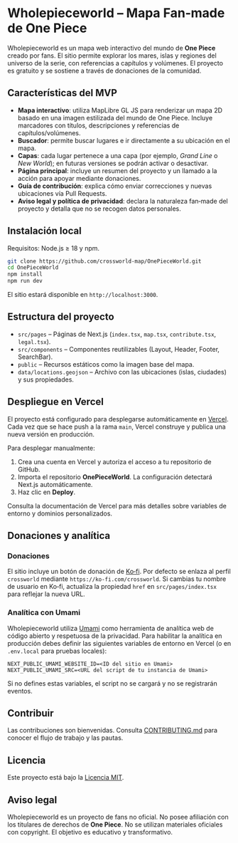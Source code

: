 # Wholepieceworld – Mapa Fan‑made de One Piece

Wholepieceworld es un mapa web interactivo del mundo de **One Piece** creado por fans. El sitio permite explorar los mares, islas y regiones del universo de la serie, con referencias a capítulos y volúmenes. El proyecto es gratuito y se sostiene a través de donaciones de la comunidad.

## Características del MVP

- **Mapa interactivo**: utiliza MapLibre GL JS para renderizar un mapa 2D basado en una imagen estilizada del mundo de One Piece. Incluye marcadores con títulos, descripciones y referencias de capítulos/volúmenes.
- **Buscador**: permite buscar lugares e ir directamente a su ubicación en el mapa.
- **Capas**: cada lugar pertenece a una capa (por ejemplo, *Grand Line* o *New World*); en futuras versiones se podrán activar o desactivar.
- **Página principal**: incluye un resumen del proyecto y un llamado a la acción para apoyar mediante donaciones.
- **Guía de contribución**: explica cómo enviar correcciones y nuevas ubicaciones vía Pull Requests.
- **Aviso legal y política de privacidad**: declara la naturaleza fan‑made del proyecto y detalla que no se recogen datos personales.

## Instalación local

Requisitos: Node.js ≥ 18 y npm.

```bash
git clone https://github.com/crossworld-map/OnePieceWorld.git
cd OnePieceWorld
npm install
npm run dev
```

El sitio estará disponible en `http://localhost:3000`.

## Estructura del proyecto

- `src/pages` – Páginas de Next.js (`index.tsx`, `map.tsx`, `contribute.tsx`, `legal.tsx`).
- `src/components` – Componentes reutilizables (Layout, Header, Footer, SearchBar).
- `public` – Recursos estáticos como la imagen base del mapa.
- `data/locations.geojson` – Archivo con las ubicaciones (islas, ciudades) y sus propiedades.

## Despliegue en Vercel

El proyecto está configurado para desplegarse automáticamente en [Vercel](https://vercel.com/). Cada vez que se hace push a la rama `main`, Vercel construye y publica una nueva versión en producción.

Para desplegar manualmente:

1. Crea una cuenta en Vercel y autoriza el acceso a tu repositorio de GitHub.
2. Importa el repositorio **OnePieceWorld**. La configuración detectará Next.js automáticamente.
3. Haz clic en **Deploy**.

Consulta la documentación de Vercel para más detalles sobre variables de entorno y dominios personalizados.

## Donaciones y analítica

### Donaciones

El sitio incluye un botón de donación de [Ko‑fi](https://ko-fi.com/).  Por defecto se enlaza al perfil `crossworld` mediante `https://ko-fi.com/crossworld`.  Si cambias tu nombre de usuario en Ko‑fi, actualiza la propiedad `href` en `src/pages/index.tsx` para reflejar la nueva URL.

### Analítica con Umami

Wholepieceworld utiliza [Umami](https://umami.is/) como herramienta de analítica web de código abierto y respetuosa de la privacidad. Para habilitar la analítica en producción debes definir las siguientes variables de entorno en Vercel (o en `.env.local` para pruebas locales):

```env
NEXT_PUBLIC_UMAMI_WEBSITE_ID=<ID del sitio en Umami>
NEXT_PUBLIC_UMAMI_SRC=<URL del script de tu instancia de Umami>
```

Si no defines estas variables, el script no se cargará y no se registrarán eventos.

## Contribuir

Las contribuciones son bienvenidas. Consulta [CONTRIBUTING.md](CONTRIBUTING.md) para conocer el flujo de trabajo y las pautas.

## Licencia

Este proyecto está bajo la [Licencia MIT](LICENSE).

## Aviso legal

Wholepieceworld es un proyecto de fans no oficial. No posee afiliación con los titulares de derechos de **One Piece**. No se utilizan materiales oficiales con copyright. El objetivo es educativo y transformativo.